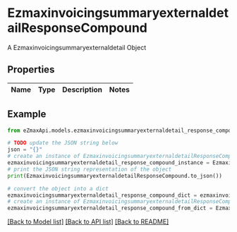 # EzmaxinvoicingsummaryexternaldetailResponseCompound

A Ezmaxinvoicingsummaryexternaldetail Object

## Properties

Name | Type | Description | Notes
------------ | ------------- | ------------- | -------------

## Example

```python
from eZmaxApi.models.ezmaxinvoicingsummaryexternaldetail_response_compound import EzmaxinvoicingsummaryexternaldetailResponseCompound

# TODO update the JSON string below
json = "{}"
# create an instance of EzmaxinvoicingsummaryexternaldetailResponseCompound from a JSON string
ezmaxinvoicingsummaryexternaldetail_response_compound_instance = EzmaxinvoicingsummaryexternaldetailResponseCompound.from_json(json)
# print the JSON string representation of the object
print(EzmaxinvoicingsummaryexternaldetailResponseCompound.to_json())

# convert the object into a dict
ezmaxinvoicingsummaryexternaldetail_response_compound_dict = ezmaxinvoicingsummaryexternaldetail_response_compound_instance.to_dict()
# create an instance of EzmaxinvoicingsummaryexternaldetailResponseCompound from a dict
ezmaxinvoicingsummaryexternaldetail_response_compound_from_dict = EzmaxinvoicingsummaryexternaldetailResponseCompound.from_dict(ezmaxinvoicingsummaryexternaldetail_response_compound_dict)
```
[[Back to Model list]](../README.md#documentation-for-models) [[Back to API list]](../README.md#documentation-for-api-endpoints) [[Back to README]](../README.md)


